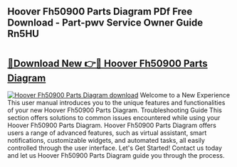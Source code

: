 ## Hoover Fh50900 Parts Diagram PDf Free Download - Part-pwv Service Owner Guide Rn5HU

# <h2><a href="http://dfhefx.blite.top/?on=Hoover+Fh50900+Parts+Diagram">🔗Download New 👉🔴 Hoover Fh50900 Parts Diagram</a></h2>

[![Hoover Fh50900 Parts Diagram download](https://i.imgur.com/lujVjoI.png)](http://dfhefx.blite.top/?on=Hoover+Fh50900+Parts+Diagram)
Welcome to a New Experience This user manual introduces you to the unique features and functionalities of your new Hoover Fh50900 Parts Diagram. Troubleshooting Guide This section offers solutions to common issues encountered while using your Hoover Fh50900 Parts Diagram. Hoover Fh50900 Parts Diagram offers users a range of advanced features, such as virtual assistant, smart notifications, customizable widgets, and automated tasks, all easily controlled through the user interface. Let's Get Started! Contact us today and let us Hoover Fh50900 Parts Diagram guide you through the process.
